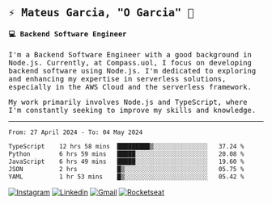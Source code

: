 
<samp>
  
## ⚡ Mateus Garcia, "O Garcia" :rocket: 
  

#### 💻 Backend Software Engineer

I'm a Backend Software Engineer with a good background in Node.js. Currently, at Compass.uol, I focus on developing backend software using Node.js. I'm dedicated to exploring and enhancing my expertise in serverless solutions, especially in the AWS Cloud and the serverless framework.

My work primarily involves Node.js and TypeScript, where I'm constantly seeking to improve my skills and knowledge.

---

<!--START_SECTION:waka-->

```txt
From: 27 April 2024 - To: 04 May 2024

TypeScript    12 hrs 58 mins  █████████▒░░░░░░░░░░░░░░░   37.24 %
Python        6 hrs 59 mins   █████░░░░░░░░░░░░░░░░░░░░   20.08 %
JavaScript    6 hrs 49 mins   █████░░░░░░░░░░░░░░░░░░░░   19.60 %
JSON          2 hrs           █▒░░░░░░░░░░░░░░░░░░░░░░░   05.75 %
YAML          1 hr 53 mins    █▒░░░░░░░░░░░░░░░░░░░░░░░   05.42 %
```

<!--END_SECTION:waka-->
  
</samp>

[![Instagram](https://img.shields.io/badge/-Mateus%20Garcia-c080ff?style=flat-square&labelColor=c080ff&logo=instagram&logoColor=white&link=https://www.instagram.com/mpg.x)](https://www.instagram.com/mpg.x) 
[![Linkedin](https://img.shields.io/badge/-Mateus%20Garcia-c080ff?style=flat-square&logo=Linkedin&logoColor=white&link=https://www.linkedin.com/in/mpgxc)](https://www.linkedin.com/in/mateusogarcia) 
[![Gmail](https://img.shields.io/badge/-mpgx5.c@gmail.com-c080ff?style=flat-square&logo=Gmail&logoColor=white&link=mailto:diego.schell.f@gmail.com)](mailto:mpgx5.c@gmail.com)
[![Rocketseat](https://img.shields.io/badge/-Rocketseat%20Profile-c080ff?style=flat-square&labelColor=c080ff&logoColor=white&link=https://app.rocketseat.com.br/me/mpgxc)](https://app.rocketseat.com.br/me/mpgxc)
